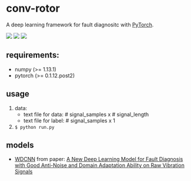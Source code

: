 # conv-rotor

A deep learning framework for fault diagnositc with [PyTorch](http://pytorch.org/).

[![](https://img.shields.io/badge/build-passing-brightgreen.svg)](https://github.com/redone17/conv-rotor) [![](https://img.shields.io/badge/python-2.7.13-blue.svg)](https://www.python.org/)  [![](https://img.shields.io/badge/license-BSD3-ff69b4.svg)](https://github.com/redone17/conv-rotor/blob/master/LICENSE)

## requirements: 
* numpy (>= 1.13.1)
* pytorch (>= 0.1.12.post2)

## usage
1. data: 
    * text file for data: \# signal_samples x \# signal_length
    * text file for label: \# signal_samples x 1
2. ``` $ python run.py ```

## models
* [WDCNN](https://github.com/redone17/conv-rotor/blob/master/models/wdcnn.py) from paper: [A New Deep Learning Model for Fault Diagnosis with Good Anti-Noise and Domain Adaptation Ability on Raw Vibration Signals](http://dx.doi.org/10.3390/s17020425)
